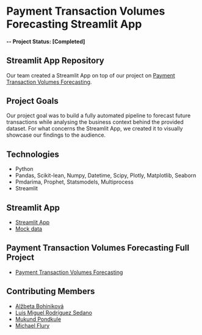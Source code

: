 # Payment Transaction Volumes Forecasting Streamlit App

#### -- Project Status: [Completed]

## Streamlit App Repository
Our team created a Streamlit App on top of our project on [Payment Transaction Volumes Forecasting](https://github.com/mikjf/transaction_volumes_forecasting).

## Project Goals
Our project goal was to build a fully automated pipeline to forecast future transactions while analysing the business context behind the provided dataset. For what concerns the Streamlit App, we created it to visually showcase our findings to the audience.

## Technologies
* Python
* Pandas, Scikit-lean, Numpy, Datetime, Scipy, Plotly, Matplotlib, Seaborn
* Pmdarima, Prophet, Statsmodels, Multiprocess
* Streamlit

## Streamlit App
* [Streamlit App](https://mikjf-transaction-volumes-forecasting-streamlit-a-srcapp-vi2baj.streamlit.app/)
* [Mock data](https://github.com/mikjf/transaction_volumes_forecasting_streamlit_app/blob/main/mock_data/Mock_Time_Series_Merchants_Transactions_Anonymized.csv)

## Payment Transaction Volumes Forecasting Full Project
* [Payment Transaction Volumes Forecasting](https://github.com/mikjf/transaction_volumes_forecasting)

## Contributing Members
* [Alžbeta Bohiniková](https://github.com/Betka112)
* [Luis Miguel Rodríguez Sedano](https://github.com/Euphorbix)
* [Mukund Pondkule](https://github.com/mpondkule)
* [Michael Flury](https://github.com/mikjf)
